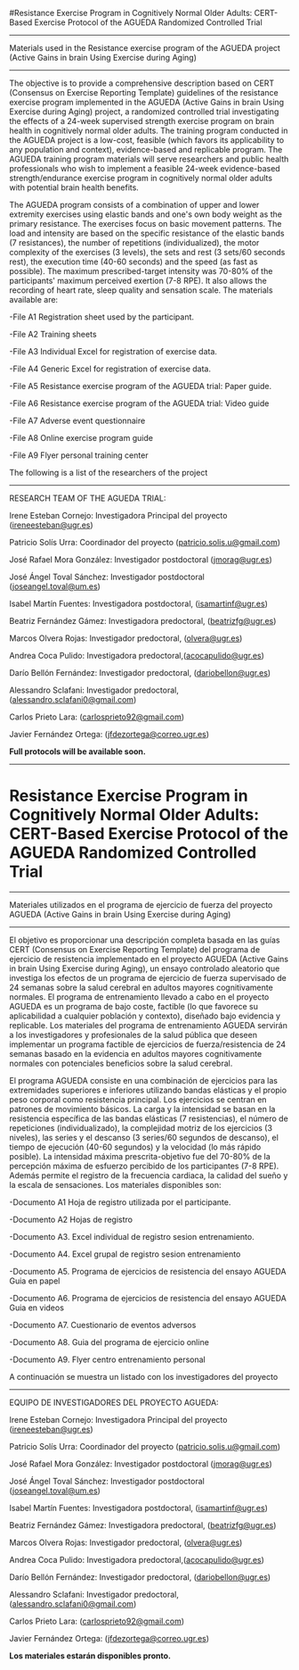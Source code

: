 
#Resistance Exercise Program in Cognitively Normal Older Adults: CERT-Based Exercise Protocol of the AGUEDA Randomized Controlled Trial
_____________________________________________________________________________________________________

Materials used in the Resistance exercise program of the AGUEDA project (Active Gains in brain Using Exercise during Aging)
_____________________________________________________________________________________________________

The objective is to provide a comprehensive description based on CERT (Consensus on Exercise Reporting Template) guidelines of the resistance exercise program implemented in the AGUEDA (Active Gains in brain Using Exercise during Aging) project, a randomized controlled trial investigating the effects of a 24-week supervised strength exercise program on brain health in cognitively normal older adults.  The training program conducted in the AGUEDA project is a low-cost, feasible (which favors its applicability to any population and context), evidence-based and replicable program. The AGUEDA training program materials will serve researchers and public health professionals who wish to implement a feasible 24-week evidence-based strength/endurance exercise program in cognitively normal older adults with potential brain health benefits.

The AGUEDA program consists of a combination of upper and lower extremity exercises using elastic bands and one's own body weight as the primary resistance. The exercises focus on basic movement patterns. The load and intensity are based on the specific resistance of the elastic bands (7 resistances), the number of repetitions (individualized), the motor complexity of the exercises (3 levels), the sets and rest (3 sets/60 seconds rest), the execution time (40-60 seconds) and the speed (as fast as possible). The maximum prescribed-target intensity was 70-80% of the participants' maximum perceived exertion (7-8 RPE). It also allows the recording of heart rate, sleep quality and sensation scale.
The materials available are: 

-File A1 Registration sheet used by the participant.

-File A2 Training sheets

-File A3 Individual Excel for registration of exercise data.

-File A4 Generic Excel for registration of exercise data.

-File A5 Resistance exercise program of the AGUEDA trial: Paper guide.

-File A6 Resistance exercise program of the AGUEDA trial: Video guide

-File A7 Adverse event questionnaire

-File A8 Online exercise program guide

-File A9 Flyer personal training center

 The following is a list of the researchers of the project
_____________________________________________________________________________________________________
RESEARCH TEAM OF THE AGUEDA TRIAL:

Irene Esteban Cornejo: Investigadora Principal del proyecto (ireneesteban@ugr.es)

Patricio Solís Urra: Coordinador del proyecto (patricio.solis.u@gmail.com) 

José Rafael Mora González: Investigador postdoctoral (jmorag@ugr.es)

José Ángel Toval Sánchez: Investigador postdoctoral (joseangel.toval@um.es) 

Isabel Martín Fuentes: Investigadora postdoctoral, (isamartinf@ugr.es)

Beatriz Fernández Gámez: Investigadora predoctoral, (beatrizfg@ugr.es)

Marcos Olvera Rojas: Investigador predoctoral, (olvera@ugr.es)

Andrea Coca Pulido: Investigadora predoctoral,(acocapulido@ugr.es)

Darío Bellón Fernández: Investigador predoctoral,  (dariobellon@ugr.es)

Alessandro Sclafani: Investigador predoctoral, (alessandro.sclafani0@gmail.com)

Carlos Prieto Lara: (carlosprieto92@gmail.com)

Javier Fernández Ortega:  (jfdezortega@correo.ugr.es)


**Full protocols will be available soon.**


_____________________________________________________________________________________________________

# Resistance Exercise Program in Cognitively Normal Older Adults: CERT-Based Exercise Protocol of the AGUEDA Randomized Controlled Trial

_____________________________________________________________________________________________________
Materiales utilizados en el programa de ejercicio de fuerza del proyecto AGUEDA (Active Gains in brain Using Exercise during Aging)
_____________________________________________________________________________________________________

El objetivo es proporcionar una descripción completa basada en las guías CERT (Consensus on Exercise Reporting Template) del programa de ejercicio de resistencia implementado en el proyecto AGUEDA (Active Gains in brain Using Exercise during Aging), un ensayo controlado aleatorio que investiga los efectos de un programa de ejercicio de fuerza supervisado de 24 semanas sobre la salud cerebral en adultos mayores cognitivamente normales.  El programa de entrenamiento llevado a cabo en el proyecto AGUEDA es un programa de bajo coste, factible (lo que favorece su aplicabilidad a cualquier población y contexto), diseñado bajo evidencia y replicable. Los materiales del programa de entrenamiento AGUEDA servirán a los investigadores y profesionales de la salud pública que deseen implementar un programa factible de ejercicios de fuerza/resistencia de 24 semanas basado en la evidencia en adultos mayores cognitivamente normales con potenciales beneficios sobre la salud cerebral.

El programa AGUEDA consiste en una combinación de ejercicios para las extremidades superiores e inferiores utilizando bandas elásticas y el propio peso corporal como resistencia principal. Los ejercicios se centran en patrones de movimiento básicos. La carga y la intensidad se basan en la resistencia específica de las bandas elásticas (7 resistencias), el número de repeticiones (individualizado), la complejidad motriz de los ejercicios (3 niveles), las series y el descanso (3 series/60 segundos de descanso), el tiempo de ejecución (40-60 segundos) y la velocidad (lo más rápido posible). La intensidad máxima prescrita-objetivo fue del 70-80% de la percepción máxima de esfuerzo percibido de los participantes (7-8 RPE). Además permite el registro de la frecuencia cardiaca, la calidad del sueño y la escala de sensaciones.
Los materiales disponibles son: 

-Documento A1	Hoja de registro utilizada por el participante.

-Documento A2	Hojas de registro

-Documento A3. Excel individual de registro sesion entrenamiento.

-Documento A4. Excel grupal de registro sesion entrenamiento

-Documento A5. Programa de ejercicios de resistencia del ensayo AGUEDA Guia en papel

-Documento A6. Programa de ejercicios de resistencia del ensayo AGUEDA Guia en videos

-Documento A7. Cuestionario de eventos adversos

-Documento A8. Guia del programa de ejercicio online

-Documento A9. Flyer centro entrenamiento personal

 A continuación se muestra un listado con los investigadores del proyecto

_____________________________________________________________________________________________________
EQUIPO DE INVESTIGADORES DEL PROYECTO AGUEDA:

Irene Esteban Cornejo: Investigadora Principal del proyecto (ireneesteban@ugr.es)

Patricio Solís Urra: Coordinador del proyecto (patricio.solis.u@gmail.com) 

José Rafael Mora González: Investigador postdoctoral (jmorag@ugr.es)

José Ángel Toval Sánchez: Investigador postdoctoral (joseangel.toval@um.es) 

Isabel Martín Fuentes: Investigadora postdoctoral, (isamartinf@ugr.es)

Beatriz Fernández Gámez: Investigadora predoctoral, (beatrizfg@ugr.es)

Marcos Olvera Rojas: Investigador predoctoral, (olvera@ugr.es)

Andrea Coca Pulido: Investigadora predoctoral,(acocapulido@ugr.es)

Darío Bellón Fernández: Investigador predoctoral,  (dariobellon@ugr.es)

Alessandro Sclafani: Investigador predoctoral, (alessandro.sclafani0@gmail.com)

Carlos Prieto Lara: (carlosprieto92@gmail.com)

Javier Fernández Ortega:  (jfdezortega@correo.ugr.es)




**Los materiales estarán disponibles pronto.**





